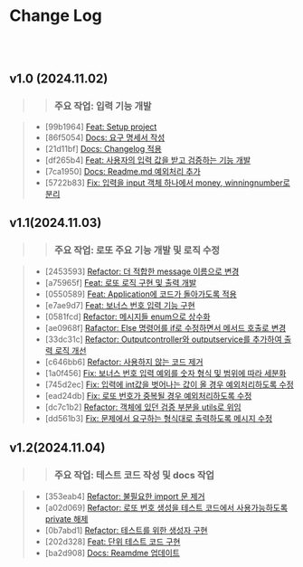 # Change Log

<br><br>
## v1.0 (2024.11.02)


>> ### 주요 작업: 입력 기능 개발


> - [99b1964] [Feat: Setup project](https://github.com/lold2424/java-lotto-7/commit/99b196479883400e460aec0c89ca28e4cdd34549)
> - [86f5054] [Docs: 요구 명세서 작성](https://github.com/lold2424/java-lotto-7/commit/86f5054117b2c9fca3dfea2b124ec88aed4068e6)
> - [21d11bf] [Docs: Changelog 적용](https://github.com/lold2424/java-lotto-7/commit/21d11bf24db88741648f24c1214905bf82799219)
> - [df265b4] [Feat: 사용자의 입력 값을 받고 검증하는 기능 개발](https://github.com/lold2424/java-lotto-7/commit/df265b4fd51df483fc760e052d7659253e55b8e3)
> - [7ca1950] [Docs: Readme.md 예외처리 추가](https://github.com/lold2424/java-lotto-7/commit/7ca19501d307d0bed16929a16cb16ce4af9fa3cd)
> - [5722b83] [Fix: 입력을 input  객체 하나에서 money, winningnumber로 분리](https://github.com/lold2424/java-lotto-7/commit/5722b832ae7c18e1bae5179392a4372be39556db)

## v1.1(2024.11.03)

>> ### 주요 작업: 로또 주요 기능 개발 및 로직 수정

> - [2453593] [Refactor: 더 적합한 message 이름으로 변경](https://github.com/lold2424/java-lotto-7/commit/24535933ca68d56899e448830d140a70152decf9)
> - [a75965f] [Feat: 로또 로직 구현 및 출력 개발](https://github.com/lold2424/java-lotto-7/commit/a75965fa04b38b6517fcc2f8c54f0526236fd0a6)
> - [0550589] [Feat: Application에 코드가 돌아가도록 적용](https://github.com/lold2424/java-lotto-7/commit/0550589a6fee79edd6f2d1c7384f8be5b83e66c9)
> - [e7ae9d7] [Feat: 보너스 번호 입력 기능 구현](https://github.com/lold2424/java-lotto-7/commit/e7ae9d7c59093fa07245b9114b6c393c29e8dbcd)
> - [0581fcd] [Refactor: 메시지들 enum으로 상수화](https://github.com/lold2424/java-lotto-7/commit/0581fcd8de3ec3792e3a19b1c045a42f8685e20d)
> - [ae0968f] [Rafactor: Else 명령어를 if로 수정하면서 메서드 호출로 변경](https://github.com/lold2424/java-lotto-7/commit/ae0968fc9cec120ad7612315e4a1e1a735207b41)
> - [33dc31c] [Refactor: Outputcontroller와 outputservice를 추가하여 출력 로직 개선](https://github.com/lold2424/java-lotto-7/commit/33dc31c0498bd3795bfa86325e839c8b1ec69cfb)
> - [c646bb6] [Refactor: 사용하지 않는 코드 제거](https://github.com/lold2424/java-lotto-7/commit/c646bb6c5642749b54283eb5d8d324ebb4a0a5cc)
> - [1a0f456] [Fix: 보너스 번호 입력 예외를 숫자 형식 및 범위에 따라 세분화](https://github.com/lold2424/java-lotto-7/commit/1a0f45672ebbf63c6fa0b97b39a50c77ddc8ff8a)
> - [745d2ec] [Fix: 입력에 int값을 벗어나는 값이 올 경우 예외처리하도록 수정](https://github.com/lold2424/java-lotto-7/commit/745d2ec547e62d197359c5d5400f77dc1cac6dfc)
> - [ead24db] [Fix: 로또 번호가 중복될 경우 예외처리하도록 수정](https://github.com/lold2424/java-lotto-7/commit/ead24dbff5fccca0b0eaee1932adf40b3fa01731)
> - [dc7c1b2] [Refactor: 객체에 있던 검증 부분을 utils로 위임](https://github.com/lold2424/java-lotto-7/commit/dc7c1b2b1ed610e210d1545c76245724b0efb8ad)
> - [dd561b3] [Fix: 문제에서 요구하는 형식대로 출력하도록 메시지 수정](https://github.com/lold2424/java-lotto-7/commit/dd561b39887fed0f09ea1fea6f7aa6ef6ec73542)

## v1.2(2024.11.04)

>> ### 주요 작업: 테스트 코드 작성 및 docs 작업

> - [353eab4] [Refactor: 불필요한 import 문 제거](https://github.com/lold2424/java-lotto-7/commit/353eab43bf808aee4b1c6d6fe3e1df2c3b58d52c)
> - [a02d069] [Refactor: 로또 번호 생성을 테스트 코드에서 사용가능하도록 private 해제](https://github.com/lold2424/java-lotto-7/commit/a02d069aac54c3cc3c8ec78666a0c0c6b80e9179)
> - [0b7abd1] [Refactor: 테스트를 위한 생성자 구현](https://github.com/lold2424/java-lotto-7/commit/0b7abd179e8a22cf10dc1a9b8038d4980859cef7)
> - [202d328] [Feat: 단위 테스트 코드 구현](https://github.com/lold2424/java-lotto-7/commit/202d32829eccd5ebbd74bf5dbc25f708815c89c5)
> - [ba2d908] [Docs: Reamdme 업데이트](https://github.com/lold2424/java-lotto-7/commit/ba2d908fcb02772f2872229013f28f74049451e8)


<br><br><!-- generated by git-cliff -->
